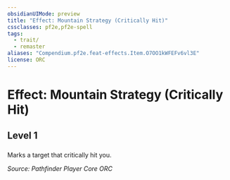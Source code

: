 ```yaml
---
obsidianUIMode: preview
title: "Effect: Mountain Strategy (Critically Hit)"
cssclasses: pf2e,pf2e-spell
tags:
  - trait/
  - remaster
aliases: "Compendium.pf2e.feat-effects.Item.O7OO1kWFEFv6vl3E"
license: ORC
---
```

# Effect: Mountain Strategy (Critically Hit)
## Level 1
### 






Marks a target that critically hit you.

*Source: Pathfinder Player Core*
*ORC*